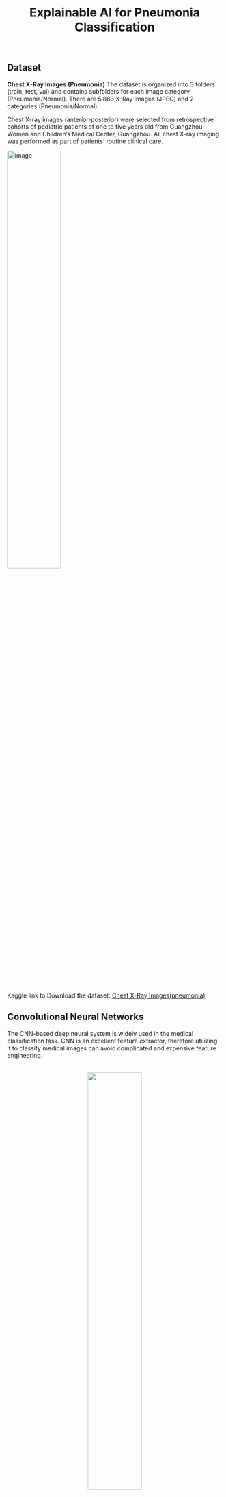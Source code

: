 <h1 align="center">  Explainable AI for Pneumonia Classification </h1>
<br/>

 
## Dataset
**Chest X-Ray Images (Pneumonia)** 
The dataset is organized into 3 folders (train, test, val) and contains subfolders for each image category (Pneumonia/Normal). There are 5,863 X-Ray images (JPEG) and 2 categories (Pneumonia/Normal).

Chest X-ray images (anterior-posterior) were selected from retrospective cohorts of pediatric patients of one to five years old from Guangzhou Women and Children’s Medical Center, Guangzhou. All chest X-ray imaging was performed as part of patients’ routine clinical care.

<img  width=50% alt="image" src="https://user-images.githubusercontent.com/96674419/202986286-958093b4-6438-4a74-ac13-fbc7c03f982c.png">

Kaggle link to Download the dataset: [Chest X-Ray Images(pneumonia)](https://www.kaggle.com/datasets/paultimothymooney/chest-xray-pneumonia)

## Convolutional Neural Networks
The CNN-based deep neural system is widely used in the medical classification task. CNN is an excellent feature extractor, therefore utilizing it to classify medical images can avoid complicated and expensive feature engineering.
<p align="center"><br>
  <img src="https://user-images.githubusercontent.com/96674419/204122119-957e08ca-bb73-4e97-bd8b-00646370d5b5.png" width=50% ><p/>
<p>
![image](https://user-images.githubusercontent.com/96674419/204123922-777107c3-1ad3-4893-a7fc-71db164e2b92.png)

### Sample output
<p align="center" width="100%">
    <img width="30%" src="https://user-images.githubusercontent.com/96674419/204123900-6f106b29-b6b2-4da9-be60-2d313480232f.png">
    <img width="30%" src="https://user-images.githubusercontent.com/96674419/204122201-32d0f004-6c2d-420e-b5cc-804a40035c22.png">
</p>

### Better understanding using Explainable AI
<table>
 <tr>
    <td><p > Explainable AI is a set of tools and frameworks to help you understand and interpret predictions made by your machine learning models. With it, you can debug and improve model performance </p></td>
    <td><img src="https://user-images.githubusercontent.com/96674419/204122823-3a63d1eb-f31b-4f37-9d95-e7cc237dbdf8.gif"></td>
 </tr>
</table>
 
**LIME Explanations**
 
LIME perturbs the features in an example and fits a linear model to approximate the neural network at the local region in the feature space surrounding the example. It then uses the linear model to determine which features were most contributory to the model’s prediction for that example.

In our project, explanations are visually represented as an overlay of the superpixels deemed by LIME as most contributory to a prediction onto the original image. Superpixels coloured green indicate regions that were most contributory toward the predicted class. Conversely, superpixels coloured red indicate regions that were most contributory against the predicted class.
<p align="center"><br>
  <img src="https://user-images.githubusercontent.com/96674419/204123301-6ac9d81b-c020-42dd-a91d-841ba1a7ea77.png" ><p/>
<p>


## Contributors
<a href="https://github.com/SaiSwarup27/SaiSwarup27/graphs/contributors">
  <img src="https://contrib.rocks/image?repo=SaiSwarup27/SaiSwarup27" />
</a>
<a href="https://github.com/Manishankar9977/Manishankar9977/graphs/contributors">
  <img src="https://contrib.rocks/image?repo=Manishankar9977/Manishankar9977" />
</a>


## License
[![License](http://img.shields.io/:license-mit-blue.svg?style=flat-square)](http://badges.mit-license.org)
